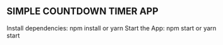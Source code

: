 ## SIMPLE COUNTDOWN TIMER APP

Install dependencies: npm install or yarn
Start the App: npm start or yarn start
